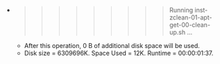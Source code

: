* >>>>>>>>> Running inst-zclean-01-apt-get-00-clean-up.sh ...
  * After this operation, 0 B of additional disk space will be used.
  * Disk size = 6309696K. Space Used = 12K. Runtime = 00:00:01:37.
